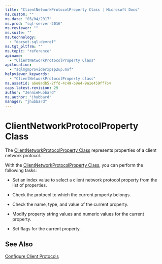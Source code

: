 ```yaml
---
title: "ClientNetworkProtocolProperty Class | Microsoft Docs"
ms.custom: ""
ms.date: "03/04/2017"
ms.prod: "sql-server-2016"
ms.reviewer: ""
ms.suite: ""
ms.technology: 
  - "docset-sql-devref"
ms.tgt_pltfrm: ""
ms.topic: "reference"
apiname: 
  - "ClientNetworkProtocolProperty Class"
apilocation: 
  - "sqlmgmproviderxpsp2up.mof"
helpviewer_keywords: 
  - "ClientNetworkProtocolProperty class"
ms.assetid: a6e8adb5-2ffd-4c49-b9e4-9a1e459ff7b4
caps.latest.revision: 29
author: "JennieHubbard"
ms.author: "jhubbard"
manager: "jhubbard"
---
```

# ClientNetworkProtocolProperty Class
  The [ClientNetworkProtocolProperty Class](../../../relational-databases/wmi-provider-configuration-classes/clientnetworkprotocolproperty-class/clientnetworkprotocolproperty-class.md) represents properties of a client network protocol.  
  
 With the [ClientNetworkProtocolProperty Class](../../../relational-databases/wmi-provider-configuration-classes/clientnetworkprotocolproperty-class/clientnetworkprotocolproperty-class.md), you can perform the following tasks:  
  
-   Set an index value to select a client network protocol property from the list of properties.  
  
-   Check the protocol to which the current property belongs.  
  
-   Check the name, type, and value of the current property.  
  
-   Modify property string values and numeric values for the current property.  
  
-   Set flags for the current property.  
  
## See Also  
 [Configure Client Protocols](http://technet.microsoft.com/library/ms181035.aspx)  
  
  